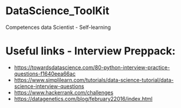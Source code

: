 # DataScience_ToolKit
Competences data Scientist - Self-learning


# Useful links - Interview Preppack:
- https://towardsdatascience.com/80-python-interview-practice-questions-f1640eea66ac
- https://www.simplilearn.com/tutorials/data-science-tutorial/data-science-interview-questions
- https://www.hackerrank.com/challenges
- https://datagenetics.com/blog/february22016/index.html

